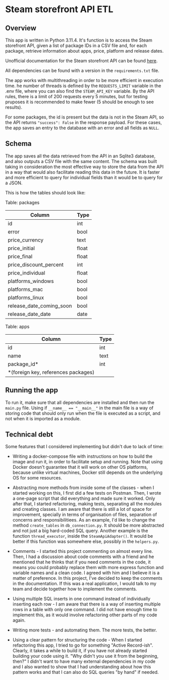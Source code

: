 # Steam storefront API ETL

## Overview

This app is written in Python 3.11.4. It's function is to access the Steam storefront API, given a list of package IDs in a CSV file and, for each package, retrieve information about apps, price, platform and release dates.

Unofficial documentation for the Steam storefront API can be found [here](https://wiki.teamfortress.com/wiki/User:RJackson/StorefrontAPI#salepage).

All dependencies can be found with a version in the `requirements.txt` file.

The app works with multithreading in order to be more efficient in execution time. he number of threads is defined by the `REQUESTS_LIMIT` variable in the .env file, where you can also find the `STEAM_API_KEY` variable. By the API rules, there is a limit of 200 requests every 5 minutes, but for testing pruposes it is recommended to make fewer (5 should be enough to see results).

For some packages, the id is present but the data is not in the Steam API, so the API returns `"success": False` in the response payload. For these cases, the app saves an entry to the database with an error and all fields as `NULL`.

## Schema

The app saves all the data retrieved from the API in an Sqlite3 database, and also outputs a CSV file with the same content. The schema was built taking in consideration the most effective way to store the data from the API in a way that would also facilitate reading this data in the future.
It is faster and more efficient to query for individual fields than it would be to query for a JSON.

This is how the tables should look like:



Table: packages

| Column                  | Type     |
| ----------------------- | -------- |
| id                      | int      |
| error                   | bool     |
| price_currency          | text     |
| price_initial           | float    |
| price_final             | float    |
| price_discount_percent  | int      |
| price_individual        | float    |
| platforms_windows       | bool     |
| platforms_mac           | bool     |
| platforms_linux         | bool     |
| release_date_coming_soon| bool     |
| release_date_date       | date     |

Table: apps

| Column      | Type |
| ----------- | ---- |
| id          | int  |
| name        | text |
| package_id*  | int  |
| *(foreign key, references packages) |  |

## Running the app

To run it, make sure that all dependencies are installed and then run the `main.py` file. Using if `__name__ == "__main__"` in the main file is a way of storing code that should only run when the file is executed as a script, and not when it is imported as a module.

## Technical debt

Some features that I considered implementing but didn't due to lack of time:

- Writing a docker-compose file with instructions on how to build the image and run it, in order to facilitate setup and running. Note that using Docker doesn't guarantee that it will work on other OS platforms, because unlike virtual machines, Docker still depends on the underlying OS for some resources.

- Abstracting more methods from inside some of the classes - when I started working on this, I first did a few tests on Postman. Then, I wrote a one-page script that did everything and made sure it worked. Only after that, I started refactoring, making tests, separating all the modules and creating classes. I am aware that there is still a lot of space for improvement, specially in terms of organisation of files, separation of concerns and responsibilitiees. As an example, I'd like to change the method `create_tables` in `db_connection.py`. It should be more abstracted and not just a big hard-coded SQL query. Another example is the function `thread_executor`, inside the `SteamApiAdapter()`. It would be better if this function was somewhere else, possibly in the `helpers.py`.

- Comments - I started this project commenting on almost every line. Then, I had a discussion about code comments with a friend and he mentioned that he thinks that if you need comments in the code, it means you could probably replace them with more express function and variable names and a clean code. I agreed with him and I believe it is a matter of preference. In this project, I've decided to keep the comments in the documentation. If this was a real application, I would talk to my team and decide together how to implement the comments.

- Using multiple SQL inserts in one command instead of individually inserting each row - I am aware that there is a way of inserting multiple rows in a table with only one command. I did not have enough time to implement this, as it would involve refactoring other parts of my code again.

- Writing more tests - and automating them. The more tests, the better.

- Using a clear pattern for structuring the code - When I started refactoring this app, I tried to go for something "Active Record-ish". Clearly, it takes a while to build it, if you have not already started building your code using it.
"Why didn't you use it from the beginning, then?"
I didn't want to have many external dependencies in my code and I also wanted to show that I had understanding about how this pattern works and that I can also do SQL queries "by hand" if needed.
